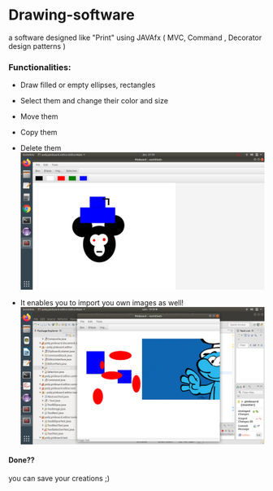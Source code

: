 # Drawing-software
a software designed like "Print" using JAVAfx ( MVC, Command , Decorator design patterns )
### Functionalities:
- Draw filled or empty ellipses, rectangles
- Select them and change their color and size
- Move them
- Copy them
- Delete them 
![](images/PrintProject.png)

- It enables you to import you own images as well!
![](images/PrintProject2.png)

#### Done??
you can save your creations ;) 
